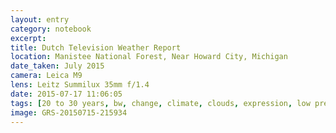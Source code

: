 ```yaml
--- 
layout: entry
category: notebook
excerpt:
title: Dutch Television Weather Report
location: Manistee National Forest, Near Howard City, Michigan
date_taken: July 2015
camera: Leica M9
lens: Leitz Summilux 35mm f/1.4
date: 2015-07-17 11:06:05
tags: [20 to 30 years, bw, change, climate, clouds, expression, low pressure, man, map, presenter, screen, suit, television, transmission, tv, weather, weatherman]
image: GRS-20150715-215934
---
```


